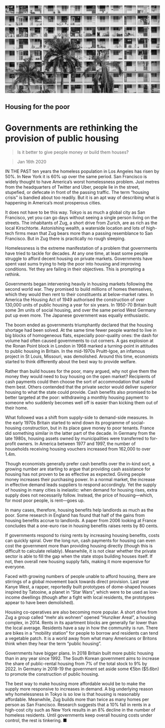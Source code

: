 ![](./images/20200118_SRP068_0.jpg)

## Housing for the poor

# Governments are rethinking the provision of public housing

> Is it better to give people money or build them houses?

> Jan 16th 2020

IN THE PAST ten years the homeless population in Los Angeles has risen by 50%. In New York it is 60% up over the same period. San Francisco is widely thought to have America’s worst homelessness problem. Just metres from the headquarters of Twitter and Uber, people lie in the street, stupefied, or defecate in front of the passing traffic. The term “housing crisis” is bandied about too readily. But it is an apt way of describing what is happening in America’s most prosperous cities.

It does not have to be this way. Tokyo is as much a global city as San Francisco, yet you can go days without seeing a single person living on the streets. The inhabitants of Zug, a short drive from Zurich, are as rich as the local Kirschtorte. Astonishing wealth, a waterside location and lots of high-tech firms mean that Zug bears more than a passing resemblance to San Francisco. But in Zug there is practically no rough sleeping.

Homelessness is the extreme manifestation of a problem that governments have tried to tackle for decades. At any one time, at least some people struggle to afford decent housing on private markets. Governments have spent vast sums trying to help the poor into housing and improving conditions. Yet they are failing in their objectives. This is prompting a rethink.

Governments began intervening heavily in housing markets following the second world war. They promised to build millions of homes themselves, which they would then rent to their constituents at below-market rates. In America the Housing Act of 1949 authorised the construction of over 130,000 units of public housing a year for six years. In 1950-70 Britain built some 3m units of social housing, and over the same period West Germany put up even more. The Japanese government was equally enthusiastic.

The boom ended as governments triumphantly declared that the housing shortage had been solved. At the same time fewer people wanted to live in big blocks of homogeneous flats, especially poor-quality ones: the dash for volume had often caused governments to cut corners. A gas explosion at the Ronan Point block in London in 1968 marked a turning-point in attitudes to public housing in Britain. In the mid-1970s Pruitt-Igoe, an infamous project in St Louis, Missouri, was demolished. Around this time, economists started to think differently about the best way to provide welfare.

Rather than build houses for the poor, many argued, why not give them the money they would need to buy housing on the open market? Recipients of cash payments could then choose the sort of accommodation that suited them best. Others contended that the private sector would deliver superior housing to what the state could provide. Cash benefits also promised to be better targeted at the poor: withdrawing a monthly housing payment to someone who suddenly becomes well off is easier than kicking them out of their home.

What followed was a shift from supply-side to demand-side measures. In the early 1970s Britain started to wind down its programme of social-housing construction, but in its place gave money to poor tenants. France did something similar in the latter part of the decade. In Germany from the late 1980s, housing assets owned by municipalities were transferred to for-profit owners. In America between 1977 and 1997, the number of households receiving housing vouchers increased from 162,000 to over 1.4m.

Though economists generally prefer cash benefits over the in-kind sort, a growing number are starting to argue that providing cash assistance for housing has not proven to be as effective as expected. Giving people money increases their purchasing power. In a normal market, the increase in effective demand leads suppliers to respond accordingly. Yet the supply of housing in many cities is inelastic: when demand for housing rises, extra supply does not necessarily follow. Instead, the price of housing—which, for most poor people, is rent—goes up.

In many cases, therefore, housing benefits help landlords as much as the poor. Some research in England has found that half of the gains from housing benefits accrue to landlords. A paper from 2006 looking at France concludes that a one-euro rise in housing benefits raises rents by 80 cents.

If governments respond to rising rents by increasing housing benefits, costs can quickly spiral. Over the long run, cash payments for housing can even cost the government more than providing housing directly (though this is difficult to calculate reliably). Meanwhile, it is not clear whether the private sector is able to fill the gap when the state stops building houses itself. If not, then overall new housing supply falls, making it more expensive for everyone.

Faced with growing numbers of people unable to afford housing, there are stirrings of a global movement back towards direct provision. Last year Kanye West, a rapper, reportedly built prototypes of dome-shaped houses inspired by Tatooine, a planet in “Star Wars”, which were to be used as low-income dwellings (though after a fight with local residents, the prototypes appear to have been demolished).

Housing co-operatives are also becoming more popular. A short drive from Zug a group called “mehr als wohnen” opened “Hunziker Areal”, a housing complex, in 2014. Rents in its apartment blocks are generally far lower than the local average. Residents have a say in how the community is run. There are bikes in a “mobility station” for people to borrow and residents can tend a vegetable patch. It is a world away from what many Americans or Britons think when they hear the term “public housing”.

Governments have bigger plans. In 2018 Britain built more public housing than in any year since 1992. The South Korean government aims to increase the share of public-rental housing from 7% of the total stock to 9% by 2022. In Germany in 2018-19 the government set aside some €5bn ($5.6bn) to promote the construction of public housing.

The best way to make housing more affordable would be to make the supply more responsive to increases in demand. A big underlying reason why homelessness in Tokyo is so low is that housing is reasonably affordable. Meanwhile, Zug builds more than twice as many homes per person as San Francisco. Research suggests that a 10% fall in rents in a high-cost city such as New York results in an 8% decline in the number of homeless residents. Until governments keep overall housing costs under control, the rest is tinkering. ■